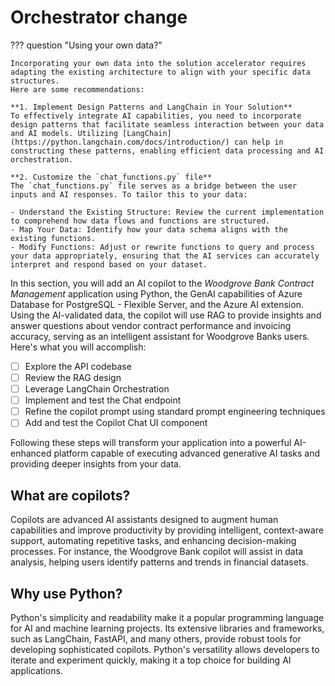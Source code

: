 # Orchestrator change


??? question "Using your own data?"

    Incorporating your own data into the solution accelerator requires adapting the existing architecture to align with your specific data structures.
    Here are some recommendations:

    **1. Implement Design Patterns and LangChain in Your Solution**
    To effectively integrate AI capabilities, you need to incorporate design patterns that facilitate seamless interaction between your data and AI models. Utilizing [LangChain](https://python.langchain.com/docs/introduction/) can help in constructing these patterns, enabling efficient data processing and AI orchestration.

    **2. Customize the `chat_functions.py` file**
    The `chat_functions.py` file serves as a bridge between the user inputs and AI responses. To tailor this to your data:

    - Understand the Existing Structure: Review the current implementation to comprehend how data flows and functions are structured.
    - Map Your Data: Identify how your data schema aligns with the existing functions.
    - Modify Functions: Adjust or rewrite functions to query and process your data appropriately, ensuring that the AI services can accurately interpret and respond based on your dataset.

In this section, you will add an AI copilot to the _Woodgrove Bank Contract Management_ application using Python, the GenAI capabilities of Azure Database for PostgreSQL - Flexible Server, and the Azure AI extension. Using the AI-validated data, the copilot will use RAG to provide insights and answer questions about vendor contract performance and invoicing accuracy, serving as an intelligent assistant for Woodgrove Banks users. Here's what you will accomplish:

- [ ] Explore the API codebase
- [ ] Review the RAG design
- [ ] Leverage LangChain Orchestration
- [ ] Implement and test the Chat endpoint
- [ ] Refine the copilot prompt using standard prompt engineering techniques
- [ ] Add and test the Copilot Chat UI component

Following these steps will transform your application into a powerful AI-enhanced platform capable of executing advanced generative AI tasks and providing deeper insights from your data.

## What are copilots?

Copilots are advanced AI assistants designed to augment human capabilities and improve productivity by providing intelligent, context-aware support, automating repetitive tasks, and enhancing decision-making processes. For instance, the Woodgrove Bank copilot will assist in data analysis, helping users identify patterns and trends in financial datasets.

## Why use Python?

Python's simplicity and readability make it a popular programming language for AI and machine learning projects. Its extensive libraries and frameworks, such as LangChain, FastAPI, and many others, provide robust tools for developing sophisticated copilots. Python's versatility allows developers to iterate and experiment quickly, making it a top choice for building AI applications.
